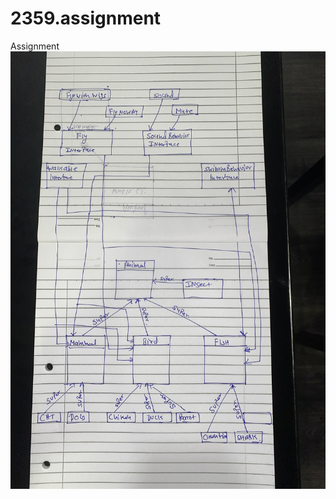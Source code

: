 # 2359.assignment
Assignment
<br>
<img height="700" src="https://github.com/ArvindAswani/2359.assignment/blob/master/Desgin.jpg" />
<br>
